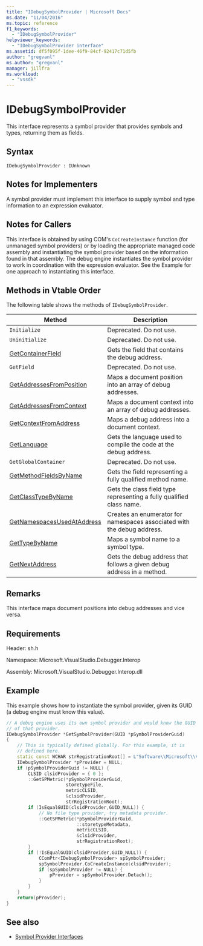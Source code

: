 ```yaml
---
title: "IDebugSymbolProvider | Microsoft Docs"
ms.date: "11/04/2016"
ms.topic: reference
f1_keywords:
  - "IDebugSymbolProvider"
helpviewer_keywords:
  - "IDebugSymbolProvider interface"
ms.assetid: df5f095f-1dee-46f9-84cf-92417c71d5fb
author: "gregvanl"
ms.author: "gregvanl"
manager: jillfra
ms.workload:
  - "vssdk"
---
```

# IDebugSymbolProvider
This interface represents a symbol provider that provides symbols and types, returning them as fields.

## Syntax

```
IDebugSymbolProvider : IUnknown
```

## Notes for Implementers
A symbol provider must implement this interface to supply symbol and type information to an expression evaluator.

## Notes for Callers
This interface is obtained by using COM's `CoCreateInstance` function (for unmanaged symbol providers) or by loading the appropriate managed code assembly and instantiating the symbol provider based on the information found in that assembly. The debug engine instantiates the symbol provider to work in coordination with the expression evaluator. See the Example for one approach to instantiating this interface.

## Methods in Vtable Order
The following table shows the methods of `IDebugSymbolProvider`.

|Method|Description|
|------------|-----------------|
|`Initialize`|Deprecated. Do not use.|
|`Uninitialize`|Deprecated. Do not use.|
|[GetContainerField](../../../extensibility/debugger/reference/idebugsymbolprovider-getcontainerfield.md)|Gets the field that contains the debug address.|
|`GetField`|Deprecated. Do not use.|
|[GetAddressesFromPosition](../../../extensibility/debugger/reference/idebugsymbolprovider-getaddressesfromposition.md)|Maps a document position into an array of debug addresses.|
|[GetAddressesFromContext](../../../extensibility/debugger/reference/idebugsymbolprovider-getaddressesfromcontext.md)|Maps a document context into an array of debug addresses.|
|[GetContextFromAddress](../../../extensibility/debugger/reference/idebugsymbolprovider-getcontextfromaddress.md)|Maps a debug address into a document context.|
|[GetLanguage](../../../extensibility/debugger/reference/idebugsymbolprovider-getlanguage.md)|Gets the language used to compile the code at the debug address.|
|`GetGlobalContainer`|Deprecated. Do not use.|
|[GetMethodFieldsByName](../../../extensibility/debugger/reference/idebugsymbolprovider-getmethodfieldsbyname.md)|Gets the field representing a fully qualified method name.|
|[GetClassTypeByName](../../../extensibility/debugger/reference/idebugsymbolprovider-getclasstypebyname.md)|Gets the class field type representing a fully qualified class name.|
|[GetNamespacesUsedAtAddress](../../../extensibility/debugger/reference/idebugsymbolprovider-getnamespacesusedataddress.md)|Creates an enumerator for namespaces associated with the debug address.|
|[GetTypeByName](../../../extensibility/debugger/reference/idebugsymbolprovider-gettypebyname.md)|Maps a symbol name to a symbol type.|
|[GetNextAddress](../../../extensibility/debugger/reference/idebugsymbolprovider-getnextaddress.md)|Gets the debug address that follows a given debug address in a method.|

## Remarks
This interface maps document positions into debug addresses and vice versa.

## Requirements
Header: sh.h

Namespace: Microsoft.VisualStudio.Debugger.Interop

Assembly: Microsoft.VisualStudio.Debugger.Interop.dll

## Example
This example shows how to instantiate the symbol provider, given its GUID (a debug engine must know this value).

```cpp
// A debug engine uses its own symbol provider and would know the GUID
// of that provider.
IDebugSymbolProvider *GetSymbolProvider(GUID *pSymbolProviderGuid)
{
    // This is typically defined globally. For this example, it is
    // defined here.
    static const WCHAR strRegistrationRoot[] = L"Software\\Microsoft\\VisualStudio\\8.0Exp";
    IDebugSymbolProvider *pProvider = NULL;
    if (pSymbolProviderGuid != NULL) {
        CLSID clsidProvider = { 0 };
        ::GetSPMetric(*pSymbolProviderGuid,
                      storetypeFile,
                      metricCLSID,
                      &clsidProvider,
                      strRegistrationRoot);
        if (IsEqualGUID(clsidProvider,GUID_NULL)) {
            // No file type provider, try metadata provider.
            ::GetSPMetric(*pSymbolProviderGuid,
                          ::storetypeMetadata,
                          metricCLSID,
                          &clsidProvider,
                          strRegistrationRoot);
        }
        if (!IsEqualGUID(clsidProvider,GUID_NULL)) {
            CComPtr<IDebugSymbolProvider> spSymbolProvider;
            spSymbolProvider.CoCreateInstance(clsidProvider);
            if (spSymbolProvider != NULL) {
                pProvider = spSymbolProvider.Detach();
            }
        }
    }
    return(pProvider);
}
```

## See also
- [Symbol Provider Interfaces](../../../extensibility/debugger/reference/symbol-provider-interfaces.md)
